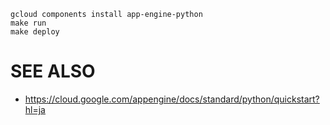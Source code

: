 ```
gcloud components install app-engine-python
make run
make deploy
```

# SEE ALSO

- https://cloud.google.com/appengine/docs/standard/python/quickstart?hl=ja